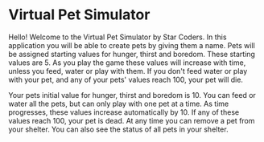 # Virtual Pet Simulator

Hello! Welcome to the Virtual Pet Simulator by Star Coders. In this application you will be able to create pets by 
giving them a name. Pets will be assigned starting values for hunger, thirst and boredom. These starting values are 5.
As you play the game these values will increase with time, unless you feed, water or play with them. If you don't feed
water or play with your pet, and any of your pets' values reach 100, your pet will die.

Your pets initial value for hunger, thirst and boredom is 10.
You can feed or water all the pets, but can only play with one pet at a time.
As time progresses, these values increase automatically by 10.
If any of these values reach 100, your pet is dead. 
At any time you can remove a pet from your shelter.
You can also see the status of all pets in your shelter.
